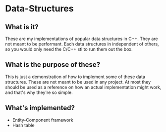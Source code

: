# Data-Structures

## What is it?
These are my implementations of popular data structures in C++. They are not meant to be performant.
Each data structures in independent of others, so you would only need the C/C++ stl to run them out the box.

## What is the purpose of these?
This is just a demonstration of how to implement some of these data structures. These are not meant to be used in any project.
At most they should be used as a reference on how an actual implementation might work, and that's why they're so simple.

## What's implemented?
- Entity-Component framework
- Hash table